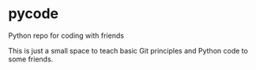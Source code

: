 # pycode
Python repo for coding with friends

This is just a small space to teach basic Git principles and Python code to some friends.
